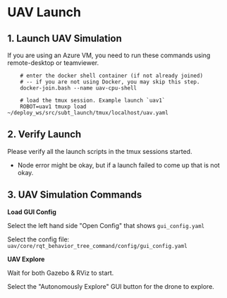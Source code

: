 # UAV Launch

## 1. Launch UAV Simulation

If you are using an Azure VM, you need to run these commands using remote-desktop or teamviewer.

        # enter the docker shell container (if not already joined)
        # -- if you are not using Docker, you may skip this step.
        docker-join.bash --name uav-cpu-shell

        # load the tmux session. Example launch `uav1`
        ROBOT=uav1 tmuxp load ~/deploy_ws/src/subt_launch/tmux/localhost/uav.yaml

## 2. Verify Launch

Please verify all the launch scripts in the tmux sessions started.

- Node error might be okay, but if a launch failed to come up that is not okay.

## 3. UAV Simulation Commands

**Load GUI Config**

Select the left hand side "Open Config" that shows `gui_config.yaml`

Select the config file: `uav/core/rqt_behavior_tree_command/config/gui_config.yaml`

**UAV Explore**

Wait for both Gazebo & RViz to start.

Select the "Autonomously Explore" GUI button for the drone to explore.
